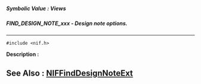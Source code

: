 ##### Symbolic Value : Views
##### FIND_DESIGN_NOTE_xxx - Design note options.
---
```
#include <nif.h>
```
**Description :**



**See Also :**
[NIFFindDesignNoteExt](/reference/Func/NIFFindDesignNoteExt)
---
